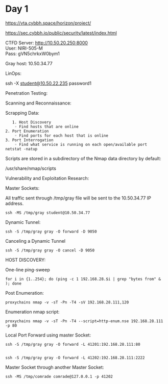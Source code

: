 # Day 1 

https://vta.cybbh.space/horizon/project/


https://sec.cybbh.io/public/security/latest/index.html

CTFD Server: http://10.50.20.250:8000	
User: NIRI-505-M  
Pass: gVN5chrkxW0bym1 	

Gray host: 10.50.34.77


LinOps:

ssh -X student@10.50.22.235
password1



Penetration Testing:



Scanning and Reconnaissance:


Scrapping Data:




       1. Host Discovery
        ◦ Find hosts that are online
    2. Port Enumeration
        ◦ Find ports for each host that is online
    3. Port Interrogation
        ◦ Find what service is running on each open/available port
	netstat -natup

Scripts are stored in a subdirectory of the Nmap data directory by default:

/usr/share/nmap/scripts



Vulnerability and Exploitation Research:






Master Sockets:

All traffic sent through /tmp/gray file will be sent to the 10.50.34.77 IP address. 

	ssh -MS /tmp/gray student@10.50.34.77 

Dynamic Tunnel:

	ssh -S /tmp/gray gray -O forward -D 9050

Canceling a Dynamic Tunnel 

	ssh -S /tmp/gray gray -O cancel -D 9050

HOST DISCOVERY:

One-line ping-sweep

	for i in {1..254}; do (ping -c 1 192.168.28.$i | grep "bytes from" & ); done


Post Enumeration:

	proxychains nmap -v -sT -Pn -T4 -sV 192.168.28.111,120

Enumeration nmap script: 

	proxychains nmap -v -sT -Pn -T4 --script=http-enum.nse 192.168.28.111 -p 80


Local Port Forward using master Socket:

	ssh -S /tmp/gray gray -O forward -L 41201:192.168.28.111:80


	ssh -S /tmp/gray gray -O forward -L 41202:192.168.28.111:2222

Master Socket through another Master Socket:

	ssh -MS /tmp/comrade comrade@127.0.0.1 -p 41202
